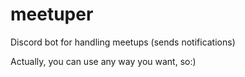 # meetuper
Discord bot for handling meetups (sends notifications)

Actually, you can use any way you want, so:)